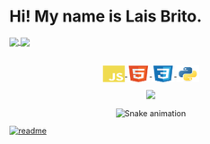 <h1> Hi! My name is Lais Brito. </h1>

<div>
  <a href="https://github.com/laisbrito1">
  <img height="180em"   align="center" src="https://github-readme-stats.vercel.app/api?username=laisbrito1&show_icons=true&theme=react&include_all_commits=true&count_private=true"/>
  <img height="180em"  align="center" src="https://github-readme-stats.vercel.app/api/top-langs/?username=laisbrito1&layout=compact&langs_count=7&theme=react" />
</div>
 <br>
<div  align="center"> 
  <div style="display: inline_block"><br>
  <img align="center" alt="Rafa-Js" height="30" width="40" src="https://raw.githubusercontent.com/devicons/devicon/master/icons/javascript/javascript-plain.svg">
  <img align="center" alt="HTML" height="30" width="40" src="https://raw.githubusercontent.com/devicons/devicon/master/icons/html5/html5-original.svg">
  <img align="center" alt="CSS" height="30" width="40" src="https://raw.githubusercontent.com/devicons/devicon/master/icons/css3/css3-original.svg">
  <img align="center" alt="Python" height="30" width="40" src="https://raw.githubusercontent.com/devicons/devicon/master/icons/python/python-original.svg">

 
    
</div>

  <a href="https://www.instagram.com/chrrylai/" target="_blank"><img src="https://img.shields.io/badge/-Instagram-%23E4405F?style=for-the-badge&logo=instagram&logoColor=white" target="_blank"></a>

 
  ![Snake animation](https://github.com/laisbrito1/laisbrito1/blob/output/github-contribution-grid-snake.svg)
 
</div>
 
[![readme](https://github-readme-stats.vercel.app/api/pin/?username=laisbrito1&repo=laisbrito1&theme=react)](https://github.com/laisbrito1/laisbrito1)
